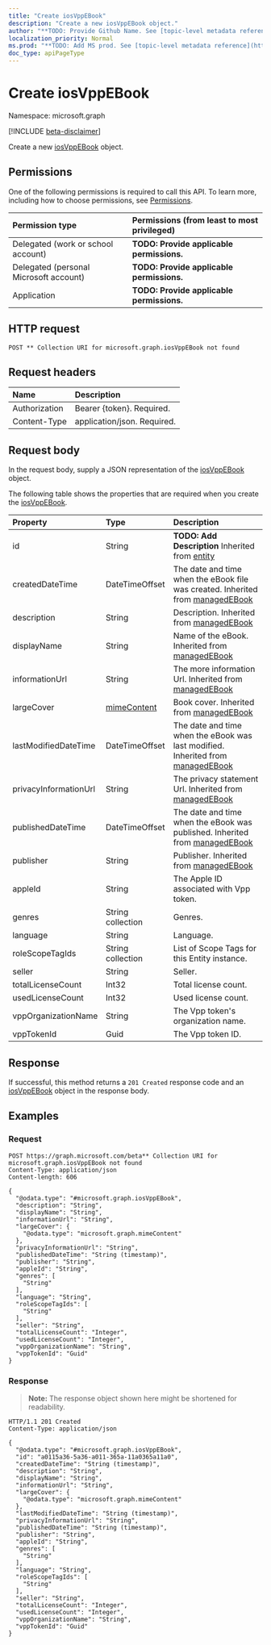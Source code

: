 ```yaml
---
title: "Create iosVppEBook"
description: "Create a new iosVppEBook object."
author: "**TODO: Provide Github Name. See [topic-level metadata reference](https://msgo.azurewebsites.net/add/document/guidelines/metadata.html#topic-level-metadata)**"
localization_priority: Normal
ms.prod: "**TODO: Add MS prod. See [topic-level metadata reference](https://msgo.azurewebsites.net/add/document/guidelines/metadata.html#topic-level-metadata)**"
doc_type: apiPageType
---
```


# Create iosVppEBook
Namespace: microsoft.graph

[!INCLUDE [beta-disclaimer](../../includes/beta-disclaimer.md)]

Create a new [iosVppEBook](../resources/iosvppebook.md) object.

## Permissions
One of the following permissions is required to call this API. To learn more, including how to choose permissions, see [Permissions](/graph/permissions-reference).

|Permission type|Permissions (from least to most privileged)|
|:---|:---|
|Delegated (work or school account)|**TODO: Provide applicable permissions.**|
|Delegated (personal Microsoft account)|**TODO: Provide applicable permissions.**|
|Application|**TODO: Provide applicable permissions.**|

## HTTP request

<!-- {
  "blockType": "ignored"
}
-->
``` http
POST ** Collection URI for microsoft.graph.iosVppEBook not found
```

## Request headers
|Name|Description|
|:---|:---|
|Authorization|Bearer {token}. Required.|
|Content-Type|application/json. Required.|

## Request body
In the request body, supply a JSON representation of the [iosVppEBook](../resources/iosvppebook.md) object.

The following table shows the properties that are required when you create the [iosVppEBook](../resources/iosvppebook.md).

|Property|Type|Description|
|:---|:---|:---|
|id|String|**TODO: Add Description** Inherited from [entity](../resources/entity.md)|
|createdDateTime|DateTimeOffset|The date and time when the eBook file was created. Inherited from [managedEBook](../resources/managedebook.md)|
|description|String|Description. Inherited from [managedEBook](../resources/managedebook.md)|
|displayName|String|Name of the eBook. Inherited from [managedEBook](../resources/managedebook.md)|
|informationUrl|String|The more information Url. Inherited from [managedEBook](../resources/managedebook.md)|
|largeCover|[mimeContent](../resources/mimecontent.md)|Book cover. Inherited from [managedEBook](../resources/managedebook.md)|
|lastModifiedDateTime|DateTimeOffset|The date and time when the eBook was last modified. Inherited from [managedEBook](../resources/managedebook.md)|
|privacyInformationUrl|String|The privacy statement Url. Inherited from [managedEBook](../resources/managedebook.md)|
|publishedDateTime|DateTimeOffset|The date and time when the eBook was published. Inherited from [managedEBook](../resources/managedebook.md)|
|publisher|String|Publisher. Inherited from [managedEBook](../resources/managedebook.md)|
|appleId|String|The Apple ID associated with Vpp token.|
|genres|String collection|Genres.|
|language|String|Language.|
|roleScopeTagIds|String collection|List of Scope Tags for this Entity instance.|
|seller|String|Seller.|
|totalLicenseCount|Int32|Total license count.|
|usedLicenseCount|Int32|Used license count.|
|vppOrganizationName|String|The Vpp token's organization name.|
|vppTokenId|Guid|The Vpp token ID.|



## Response

If successful, this method returns a `201 Created` response code and an [iosVppEBook](../resources/iosvppebook.md) object in the response body.

## Examples

### Request
<!-- {
  "blockType": "request",
  "name": "create_iosvppebook_from_"
}
-->
``` http
POST https://graph.microsoft.com/beta** Collection URI for microsoft.graph.iosVppEBook not found
Content-Type: application/json
Content-length: 606

{
  "@odata.type": "#microsoft.graph.iosVppEBook",
  "description": "String",
  "displayName": "String",
  "informationUrl": "String",
  "largeCover": {
    "@odata.type": "microsoft.graph.mimeContent"
  },
  "privacyInformationUrl": "String",
  "publishedDateTime": "String (timestamp)",
  "publisher": "String",
  "appleId": "String",
  "genres": [
    "String"
  ],
  "language": "String",
  "roleScopeTagIds": [
    "String"
  ],
  "seller": "String",
  "totalLicenseCount": "Integer",
  "usedLicenseCount": "Integer",
  "vppOrganizationName": "String",
  "vppTokenId": "Guid"
}
```


### Response
>**Note:** The response object shown here might be shortened for readability.
<!-- {
  "blockType": "response",
  "truncated": true,
  "@odata.type": "microsoft.graph.iosVppEBook"
}
-->
``` http
HTTP/1.1 201 Created
Content-Type: application/json

{
  "@odata.type": "#microsoft.graph.iosVppEBook",
  "id": "a0115a36-5a36-a011-365a-11a0365a11a0",
  "createdDateTime": "String (timestamp)",
  "description": "String",
  "displayName": "String",
  "informationUrl": "String",
  "largeCover": {
    "@odata.type": "microsoft.graph.mimeContent"
  },
  "lastModifiedDateTime": "String (timestamp)",
  "privacyInformationUrl": "String",
  "publishedDateTime": "String (timestamp)",
  "publisher": "String",
  "appleId": "String",
  "genres": [
    "String"
  ],
  "language": "String",
  "roleScopeTagIds": [
    "String"
  ],
  "seller": "String",
  "totalLicenseCount": "Integer",
  "usedLicenseCount": "Integer",
  "vppOrganizationName": "String",
  "vppTokenId": "Guid"
}
```

